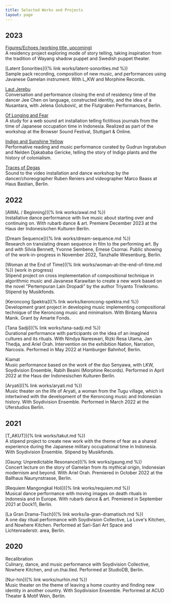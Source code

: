 ```yaml
---
title: Selected Works and Projects
layout: page
---
```


## 2023

[Figures/Echoes (working title, upcoming)]()<br>
A residency project exploring mode of story telling, taking inspiration from the tradition of Wayang shadow puppet and Swedish puppet theater.

[Latent Sonorities]({% link works/latent-sonorities.md %})<br>
Sample pack recording, composition of new music, and performances using
Javanese Gamelan instrument.
With L_KW and Morphine Records.

[Laut Jerebu]()<br>
Conversation and performance closing the end of residency time of the dancer Jee Chen on language, constructed identity, and the idea of a Nusantara, with Jelena Golubović, at the Flutgraben Performances, Berlin.

[Of Longing and Fear]()<br>
A study for a web sound art installation telling fictitious journals from the time of Japanese occupation time in Indonesia. Realized as part of the workshop at the Browser Sound Festival, Stuttgart & Online.

[Indigo and Sunshine Yellow]()<br>
Performative reading and music performance curated by Gudrun Ingratubun and Nelden Djakababa Gericke, telling the story of Indigo plants and the history of colonialism.

[Traces of Degas]()<br>
Sound to the video installation and dance workshop by the dancer/choreographer Ruben Reniers and videographer Marco Baass at Haus Bastian, Berlin.

## 2022

[AWAL / Beginning]({% link works/awal.md %})<br>
Installative dance performance with live music about starting over and continuing on.
With rubarb dance & art.
Premiere December 2023 at the Haus der Indonesischen Kulturen Berlin.

[Dream Sequence]({% link works/dream-sequence.md %})<br>
Research on translating dream sequence in film to the performing art.
By and with Silvia Bennett, Yvonne Sembene, Emese Csornai.
Public showing of the work-in-progress in November 2022, Tanzhalle Wiesenburg, Berlin.

[Woman at the End of Time]({% link works/woman-at-the-end-of-time.md %}) (work in progress)<br>
Stipend project on cross implementation of compositional technique in algorithmic music and Javanese Karawitan to create a new work based on the novel "Pertempuran Lain Dropadi" by the author Triyanto Triwikromo.
Stipend by Musikfonds.

[Keroncong Spektra]({% link works/keroncong-spektra.md %})<br>
Development grant project in developing music implementing compositional technique of the Keroncong music and minimalism.
With Bintang Manira Manik. Grant by Amarte Fonds.

[Tana Sadji]({% link works/tana-sadji.md %})<br>
Durational performance with participants on the idea of an imagined cultures and its rituals.
With Nindya Nareswari, Rizki Resa Utama, Jan Thedja, and Ariel Orah.
Intervention on the exhibition Nation, Narration, Narcosis. Performed in May 2022 at Hamburger Bahnhof, Berlin.

Kiamat<br>
Music performance based on the work of the duo Senyawa, with LKW, Soydivision Ensemble, Rabih Beaini (Morphine Records).
Performed in April 2022 at the Haus der Indonesischen Kulturen Berlin.

[Aryati]({% link works/aryati.md %})<br>
Music theater on the life of Aryati, a woman from the Tugu village, which is intertwined with the development of the Keroncong music and Indonesian history.
With Soydivision Ensemble.
Performed in March 2022 at the Uferstudios Berlin.

## 2021

[T_AKUT]({% link works/takut.md %})<br>
A stipend project to create new work with the theme of fear as a shared experience during the Japanese military occupational time in Indonesia.
With Soydivision Ensemble.
Stipend by Musikfonds.

[Gaung: Unpredictable Resonance]({% link works/gaung.md %})<br>
Concert lecture on the story of Gamelan from its mythical origin, Indonesian modernism and beyond.
With Ariel Orah.
Premiered in October 2022 at the Ballhaus Naunynstrasse, Berlin.

[Requiem Mangongkal Holi]({% link works/requiem.md %})<br>
Musical dance performance with moving images on death rituals in Indonesia and in Europe.
With rubarb dance & art.
Premiered in September 2021 at Dock11, Berlin.

[La Gran Drama-Tisch]({% link works/la-gran-dramatisch.md %})<br>
A one day ritual performance with Soydivision Collective, La Love's Kitchen, and Nowhere Kitchen.
Performed at Sari-Sari Art Space and Lichtenraderstr. area, Berlin.

## 2020

Recalibration<br>
Culinary, dance, and music performance with Soydivision Collective, Nowhere Kitchen, and un.thai.tled.
Performed at StudioDB, Berlin.

[Nur-hin]({% link works/nurhin.md %})<br>
Music theater on the theme of leaving a home country and finding new identity in another country.
With Soydivision Ensemble.
Performed at ACUD Theater & Motif Wein, Berlin.
